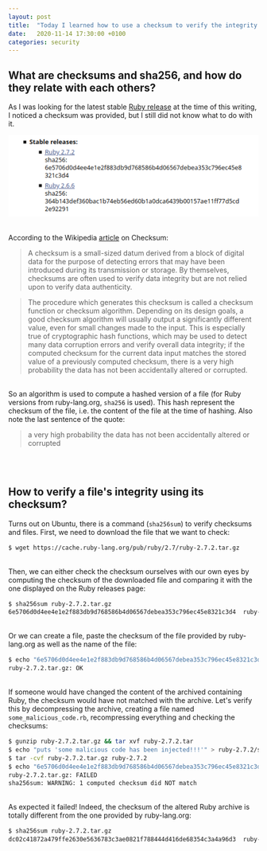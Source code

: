 ```yaml
---
layout: post
title:  "Today I learned how to use a checksum to verify the integrity of a file"
date:   2020-11-14 17:30:00 +0100
categories: security
---
```

## What are checksums and sha256, and how do they relate with each others?

As I was looking for the latest stable [Ruby release](https://www.ruby-lang.org/en/downloads/) at the time of this writing, I noticed a checksum was provided, but I still did not know what to do with it.

![ruby-lang.org stable releaes](/assets/images/ruby-lang.org-stable-releases.png)

\
According to the Wikipedia [article](https://en.wikipedia.org/wiki/Checksum) on Checksum:

> A checksum is a small-sized datum derived from a block of digital data for the purpose of detecting errors that may have been introduced during its transmission or storage. By themselves, checksums are often used to verify data integrity but are not relied upon to verify data authenticity.

> The procedure which generates this checksum is called a checksum function or checksum algorithm. Depending on its design goals, a good checksum algorithm will usually output a significantly different value, even for small changes made to the input. This is especially true of cryptographic hash functions, which may be used to detect many data corruption errors and verify overall data integrity; if the computed checksum for the current data input matches the stored value of a previously computed checksum, there is a very high probability the data has not been accidentally altered or corrupted.

\
So an algorithm is used to compute a hashed version of a file (for Ruby versions from ruby-lang.org, `sha256` is used). This hash represent the checksum of the file, i.e. the content of the file at the time of hashing. Also note the last sentence of the quote:
> a very high probability the data has not been accidentally altered or corrupted

<br /><br />
## How to verify a file's integrity using its checksum?

Turns out on Ubuntu, there is a command (`sha256sum`) to verify checksums and files. First, we need to download the file that we want to check:

```bash
$ wget https://cache.ruby-lang.org/pub/ruby/2.7/ruby-2.7.2.tar.gz
```

\
Then, we can either check the checksum ourselves with our own eyes by computing the checksum of the downloaded file and comparing it with the one displayed on the Ruby releases page:

```bash
$ sha256sum ruby-2.7.2.tar.gz
6e5706d0d4ee4e1e2f883db9d768586b4d06567debea353c796ec45e8321c3d4  ruby-2.7.2.tar.gz
```

\
Or we can create a file, paste the checksum of the file provided by ruby-lang.org as well as the name of the file:

```bash
$ echo "6e5706d0d4ee4e1e2f883db9d768586b4d06567debea353c796ec45e8321c3d4 ruby-2.7.2.tar.gz" > check.text | sha256sum --check
ruby-2.7.2.tar.gz: OK
```

\
If someone would have changed the content of the archived containing Ruby, the checksum would have not matched with the archive. Let's verify this by decompressing the archive, creating a file named `some_malicious_code.rb`, recompressing everything and checking the checksums:

```bash
$ gunzip ruby-2.7.2.tar.gz && tar xvf ruby-2.7.2.tar
$ echo "puts 'some malicious code has been injected!!!'" > ruby-2.7.2/some_malicious_code.rb
$ tar -cvf ruby-2.7.2.tar.gz ruby-2.7.2
$ echo "6e5706d0d4ee4e1e2f883db9d768586b4d06567debea353c796ec45e8321c3d4 ruby-2.7.2.tar.gz" > check.text | sha256sum --check
ruby-2.7.2.tar.gz: FAILED
sha256sum: WARNING: 1 computed checksum did NOT match
```

\
As expected it failed!
Indeed, the checksum of the altered Ruby archive is totally different from the one provided by ruby-lang.org:
```bash
$ sha256sum ruby-2.7.2.tar.gz
dc02c41872a479ffe2630e5636783c3ae0821f788444d416de68354c3a4a96d3  ruby-2.7.2.tar.gz
```
